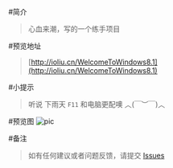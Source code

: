 #简介
> 心血来潮，写的一个练手项目

#预览地址
> [http://ioliu.cn/WelcomeToWindows8.1](http://ioliu.cn/WelcomeToWindows8.1) 

#小提示
> 听说 下雨天 `F11` 和电脑更配噢 ︿(￣︶￣)︿ 

#预览图
![pic](http://7xilig.com1.z0.glb.clouddn.com/windows8.1.png)

#备注
> 如有任何建议或者问题反馈，请提交 [Issues](https://github.com/ioliu/WelcomeToWindows8.1/issues)


